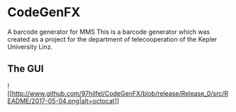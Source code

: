 # CodeGenFX
A barcode generator for MMS
This is a barcode generator which was created as a project for the department of telecooperation of the Kepler University Linz.  
## The GUI
![[http://www.github.com/97hilfel/CodeGenFX/blob/release/Release_0/src/README/2017-05-04.png|alt=octocat]]